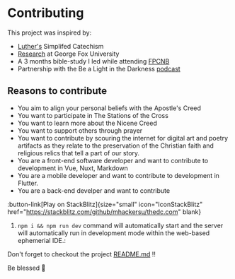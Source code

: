# Contributing

This project was inspired by:
- [Luther's](https://catechism.cph.org) Simplifed Catechism
- [Research](https://digitalcommons.georgefox.edu/dmin/258/) at George Fox University
- A 3 months bible-study I led while attending [FPCNB](https://firstprotestant.com)
- Partnership with the Be a Light in the Darkness [podcast](https://podcasts.apple.com/us/podcast/be-a-light-in-the-darkness-podcast/id1725304827)

## Reasons to contribute

- You aim to align your personal beliefs with the Apostle's Creed
- You want to participate in The Stations of the Cross
- You want to learn more about the Nicene Creed
- You want to support others through prayer
- You want to contribute by scouring the internet for digital art and poetry artifacts as they relate to the preservation of the Christian faith and religious relics that tell a part of our story.
- You are a front-end software developer and want to contribute to development in Vue, Nuxt, Markdown
- You are a mobile developer and want to contribute to development in Flutter.
- You are a back-end develper and want to contribute

:button-link[Play on StackBlitz]{size="small" icon="IconStackBlitz" href="https://stackblitz.com/github/mhackersu/thedc.com" blank}

1. `npm i && npm run dev` command will automatically start and the server will automatically run in development mode within the web-based ephemerial IDE.:

Don't forget to checkout the project [README.md](https://github.com/mhackersu/thedc.com/blob/main/README.md) !!

Be blessed 🙏
